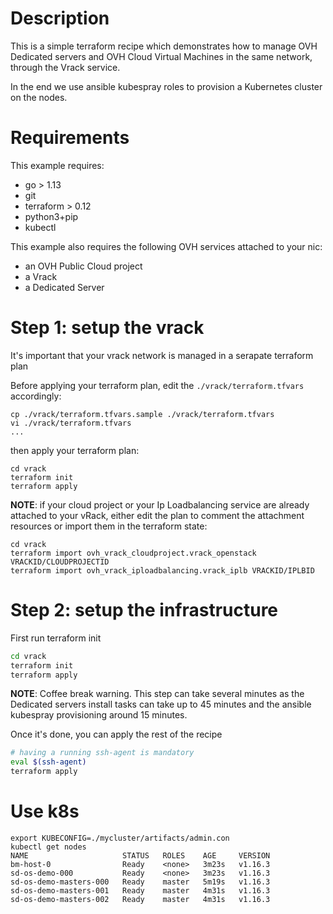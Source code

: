 # Description

This is a simple terraform recipe which demonstrates how to manage OVH Dedicated servers and OVH Cloud Virtual
Machines in the same network, through the Vrack service.

In the end we use ansible kubespray roles to provision a Kubernetes cluster on the nodes.

# Requirements

This example requires:
- go > 1.13
- git 
- terraform > 0.12
- python3+pip
- kubectl 

This example also requires the following OVH services attached to your nic:

- an OVH Public Cloud project
- a Vrack 
- a Dedicated Server

# Step 1: setup the vrack 

It's important that your vrack network is managed in a serapate terraform plan

Before applying your terraform plan, edit the `./vrack/terraform.tfvars` accordingly:

```
cp ./vrack/terraform.tfvars.sample ./vrack/terraform.tfvars
vi ./vrack/terraform.tfvars
...
```

then apply your terraform plan:

```
cd vrack
terraform init
terraform apply
```

__NOTE__: if your cloud project or your Ip Loadbalancing service are already 
attached to your vRack, either edit the plan to comment the attachment resources
or import them in the terraform state:

```
cd vrack
terraform import ovh_vrack_cloudproject.vrack_openstack VRACKID/CLOUDPROJECTID
terraform import ovh_vrack_iploadbalancing.vrack_iplb VRACKID/IPLBID
```

# Step 2: setup the infrastructure

First run terraform init

```sh
cd vrack
terraform init
terraform apply
```

__NOTE__: Coffee break warning. This step can take several minutes as
the Dedicated servers install tasks can take up to 45 minutes and the 
ansible kubespray provisioning around 15 minutes.


Once it's done, you can apply the rest of the recipe

```sh
# having a running ssh-agent is mandatory
eval $(ssh-agent)
terraform apply
```

# Use k8s

```
export KUBECONFIG=./mycluster/artifacts/admin.con
kubectl get nodes
NAME                     STATUS   ROLES    AGE     VERSION
bm-host-0                Ready    <none>   3m23s   v1.16.3
sd-os-demo-000           Ready    <none>   3m23s   v1.16.3
sd-os-demo-masters-000   Ready    master   5m19s   v1.16.3
sd-os-demo-masters-001   Ready    master   4m31s   v1.16.3
sd-os-demo-masters-002   Ready    master   4m31s   v1.16.3
```
